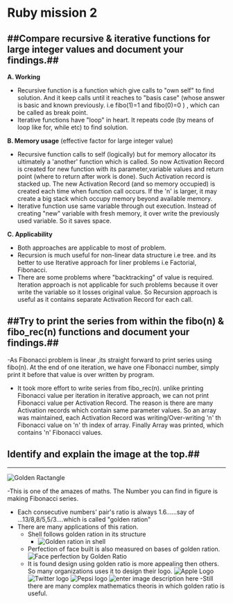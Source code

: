 Ruby mission 2
=======

##Compare recursive & iterative functions for large integer values and document your findings.##
-----
**A. Working**
- Recursive function is a function which give calls to "own self" to find solution. And it keep calls until it reaches to "basis case" (whose answer is basic and known previously. i.e fibo(1)=1 and fibo(0)=0 ) , which can be called as break point.
- Iterative functions have "loop" in heart. It repeats code (by means of loop like for, while etc) to find solution.

**B. Memory usage** (effective factor for large integer value)
- Recursive function calls to self (logically) but  for memory allocator its ultimately a 'another' function which is called. So now Activation Record is created for new function with its parameter,variable values and return point (where to return after work is done). Such Activation record is stacked up. The new Activation Record (and so memory occupied) is created each time when function call occurs. If the 'n' is larger, it may create a big stack which occupy memory beyond available memory.
- Iterative function use same variable through out execution. Instead of creating "new" variable with fresh memory, it over write the previously used variable. So it saves space.

**C. Applicability**
- Both approaches are applicable to most of problem. 
- Recursion is much useful for non-linear data structure i.e tree. and its better to use Iterative approach for liner problems i.e Factorial,  Fibonacci.
- There are some problems where "backtracking" of value is required. Iteration approach is not applicable for such problems because it over write the variable so it losses original value. So Recursion approach is useful as it contains separate Activation Record for each call. 

##Try to print the series from within the fibo(n) & fibo_rec(n) functions and document your findings.##
----
-As Fibonacci problem is linear ,its straight forward to print series using fibo(n). At the end of one iteration, we have one Fibonacci number, simply print it before that value is over written by program. 
- It took more effort to write series from fibo_rec(n). unlike printing Fibonacci value per iteration in iterative approach, we can not print Fibonacci value per Activation Record. The reason is there are many Activation records which contain same parameter values. So an array was maintained, each Activation Record was writing/Over-writing 'n' th Fibonacci value on 'n' th index of array. Finally Array was printed, which contains 'n' Fibonacci values. 

## Identify and explain the image at the top.##
----
![Golden Ractangle][1]


  -This is one of the amazes of maths. The Number you can find in figure is making Fibonacci series.  
  - Each consecutive numbers' pair's ratio is always 1.6......say of ...13/8,8/5,5/3....which is called "golden ration"
  - There are many applications of this ration. 
      - Shell follows golden ration in its structure
          - ![Golden ration in shell][2]
      - Perfection of face built is also measured on bases of golden ration.
      ![Face perfection by Golden Ratio][3]
      - It is found design using golden ratio is more appealing then others. So many organizations uses it to design their logo.
      ![Apple Logo][4]
      ![Twitter logo][5]
      ![Pepsi logo][6]
      ![enter image description here][7]
-Still there are many complex mathematics theoris in which golden ratio is useful.

  [1]: https://camo.githubusercontent.com/a777f70f50dca96fdd3bd036135255d122148e0d/687474703a2f2f666330352e64657669616e746172742e6e65742f667337302f662f323031322f3131362f342f312f6669626f6e616363695f73706972616c5f62795f686f7034312d6434786e61326e2e6a7067
  [2]: http://worldtruth.tv/wp-content/uploads/2011/10/44136-sea_shells.jpg
  [3]: http://sciencepenguin.com/wp-content/uploads/2013/07/mona-lisa-golden-ratio.jpg
  [4]: http://www.banskt.com/blog/wp-content/uploads/2011/07/apple_logo_golden_ratio.png
  [5]: http://inventikasolutions.com/wp-content/uploads/2012/09/larrybird-11.jpg
  [6]: http://www.graphicdesign.com/wp-content/uploads/2013/07/golden-ratio08.jpg
  [7]: http://www.maltekoeditz.com/wp-content/uploads/2011/07/icloud-logo.jpeg